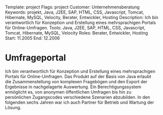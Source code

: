 Template: project
Flags: project
Customer: Unternehmensberatung
Keywords: projekt, Java, J2EE, SAP, HTML, CSS, Javascript, Tomcat, Hibernate, MySQL, Velocity, Berater, Entwickler, Hosting
Description: Ich bin verantwortlich für Konzeption und Erstellung eines mehrsprachigen Portals für Online-Umfragen.
Tools: Java, J2EE, SAP, HTML, CSS, Javascript, Tomcat, Hibernate, MySQL, Velocity
Roles: Berater, Entwickler, Hosting
Start: 11.2005
End: 12.2006

# Umfrageportal

Ich bin verantwortlich für Konzeption und Erstellung eines mehrsprachigen Portals für Online-Umfragen. Das Produkt auf der Basis von Java erlaubt die Zusammenstellung von komplexen Fragebögen und den Export der Ergebnisse in nachgelagerte Auswertung. Ein Berechtigungssystem ermöglicht es, von anonymen öffentlichen Umfragen bis hin zu persönlichen Zugangscodes verschiedene Szenarien abzubilden. In den folgenden sechs Jahren war ich auch Partner für Betrieb und Wartung der Lösung.


